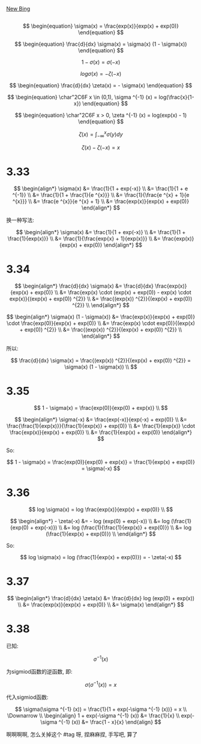 [New Bing](../../Markdown/Newbing/Math.md)

## 

$$
\begin{equation} 
    \sigma(x) = \frac{exp(x)}{exp(x) + exp(0)}
\end{equation}
$$

$$
\begin{equation}
    \frac{d}{dx} \sigma(x) = \sigma(x) (1 - \sigma(x))
\end{equation}
$$

$$
\begin{equation}
    1 - \sigma(x) = \sigma(-x)
\end{equation}
$$

$$
\begin{equation}
    log \sigma(x) = - \zeta(-x)
\end{equation}
$$

$$
\begin{equation}
    \frac{d}{dx} \zeta(x) = - \sigma(x)
\end{equation}
$$

$$
\begin{equation}
    \char"2C6F x \in (0,1), \sigma ^{-1} (x) = log(\frac{x}{1-x})
\end{equation}
$$

$$
\begin{equation}
    \char"2C6F x > 0, \zeta ^{-1} (x) = log(exp(x) - 1)
\end{equation}
$$

$$
\begin{equation}
    \zeta(x) = \int ^{x} _{-\infty} \sigma(y) dy
\end{equation}
$$

$$
\begin{equation}
    \zeta(x) - \zeta(-x) = x
\end{equation}
$$

# 3.33

$$
\begin{align*}
    \sigma(x) &= \frac{1}{1 + exp(-x)} \\
    &= \frac{1}{1 + e ^{-1}} \\
    &= \frac{1}{1 + \frac{1}{e ^{x}}} \\
    &= \frac{1}{\frac{e ^{x} + 1}{e ^{x}}} \\
    &= \frac{e ^{x}}{e ^{x} + 1} \\
    &= \frac{exp(x)}{exp(x) + exp(0)}
\end{align*}
$$

换一种写法:

$$
\begin{align*}
    \sigma(x) &= \frac{1}{1 + exp(-x)} \\
    &= \frac{1}{1 + \frac{1}{exp(x)}} \\
    &= \frac{1}{\frac{exp{x} + 1}{exp(x)}} \\
    &= \frac{exp(x)}{exp(x) + exp(0)}
\end{align*}
$$

# 3.34

$$
\begin{align*}
    \frac{d}{dx} \sigma(x) &= \frac{d}{dx} \frac{exp(x)}{exp(x) + exp(0)} \\
    &= \frac{exp(x) \cdot (exp(x) + exp(0)) - exp(x) \cdot exp(x)}{(exp(x) + exp(0)) ^{2}} \\
    &= \frac{(exp(x)) ^{2}}{(exp(x) + exp(0)) ^{2}} \\
\end{align*}
$$

$$
\begin{align*}
    \sigma(x) (1 - \sigma(x)) &= \frac{exp(x)}{exp(x) + exp(0)} \cdot \frac{exp(0)}{exp(x) + exp(0)} \\
    &= \frac{exp(x) \cdot exp(0)}{(exp(x) + exp(0)) ^{2}} \\
    &= \frac{(exp(x)) ^{2}}{(exp(x) + exp(0)) ^{2}} \\
\end{align*}
$$

所以: 

$$
\frac{d}{dx} \sigma(x) = \frac{(exp(x)) ^{2}}{(exp(x) + exp(0)) ^{2}} = \sigma(x) (1 - \sigma(x)) \\
$$

# 3.35

$$
1 - \sigma(x) = \frac{exp(0)}{exp(0) + exp(x)} \\
$$

$$
\begin{align*}
    \sigma(-x) &= \frac{exp(-x)}{exp(-x) + exp(0)} \\
    &= \frac{\frac{1}{exp(x)}}{\frac{1}{exp(x)} + exp(0)} \\
    &= \frac{1}{exp(x)} \cdot \frac{exp(x)}{exp(x) + exp(0)} \\
    &= \frac{1}{exp(x) + exp(0)}
\end{align*}
$$

So:

$$
1 - \sigma(x) = \frac{exp(0)}{exp(0) + exp(x)} = \frac{1}{exp(x) + exp(0)} = \sigma(-x)
$$

# 3.36

$$
log \sigma(x) = log \frac{exp(x)}{exp(x) + exp(0)} \\
$$

$$
\begin{align*}
    - \zeta(-x) &= - log (exp(0) + exp(-x)) \\
    &= log (\frac{1}{exp(0) + exp(-x)}) \\
    &= log (\frac{1}{\frac{1}{exp(x)} + exp(0)}) \\
    &= log (\frac{1}{exp(x) + exp(0)}) \\
\end{align*}
$$

So:

$$
log \sigma(x) = log (\frac{1}{exp(x) + exp(0)}) = - \zeta(-x)
$$

# 3.37

$$
\begin{align*}
    \frac{d}{dx} \zeta(x) &= \frac{d}{dx} log (exp(0) + exp(x)) \\
    &= \frac{exp(x)}{exp(x) + exp(0)} \\
    &= \sigma(x)
\end{align*}
$$

# 3.38

已知: 

$$
\sigma ^{-1} (x)
$$

为sigmiod函数的逆函数, 即:

$$
\sigma(\sigma ^{-1} (x)) = x
$$

代入sigmiod函数:

$$
\sigma(\sigma ^{-1} (x)) = \frac{1}{1 + exp(-\sigma ^{-1} (x))} = x \\ 
\Downarrow \\
\begin{align}
    1 + exp(-\sigma ^{-1} (x)) &= \frac{1}{x} \\
    exp(-\sigma ^{-1} (x)) &= \frac{1 - x}{x}
\end{align}
$$

啊啊啊啊, 怎么关掉这个 #tag 呀, 捏麻麻捏, 手写吧, 算了